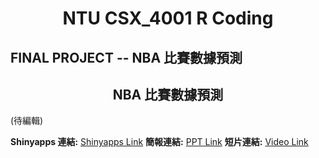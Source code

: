 <h1 align="center">NTU CSX_4001 R Coding</h1>


FINAL PROJECT -- NBA 比賽數據預測
------
<h2 align="center">NBA 比賽數據預測</h2>
(待編輯)

**Shinyapps 連結:** [Shinyapps Link](https://fawen5566.shinyapps.io/NBAPredict/ "shinyapps")
**簡報連結:** [PPT Link](https://drive.google.com/open?id=186KXzdEzb4HzlX9zIs-0_6mhxqOxWaKN "PPT")
**短片連結:** [Video Link](https://drive.google.com/open?id=1Z7JYDZcmqK8IeoEj9IpJgMLTDFQn_CCw "Video")